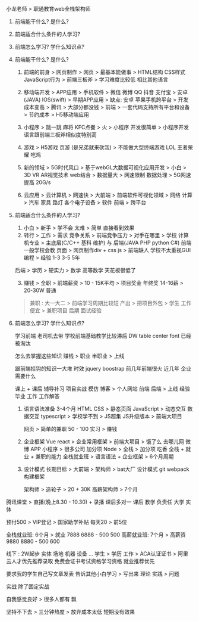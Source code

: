 小龙老师 > 职通教育web全栈架构师

1. 前端能干什么? 是什么?
2. 前端适合什么条件的人学习?
3. 前端怎么学习? 学什么知识点?


1. 前端能干什么? 是什么?
    1. 前端的前身 > 网页制作 > 网页 > 最基本能做事 > HTML结构 CSS样式 JavaScript行为 > 前端三板斧 > 学习难度比较低 相比其他语言

    2. 移动端开发 > APP应用 > 手机软件 > 微信 微博 QQ 抖音 支付宝 > 安卓(JAVA) IOS(swift) > 早期APP应用 > 缺点: 安卓  苹果手机跨平台 > 开发成本变高 > 腾讯 > 大部分都没钱 > 前端 > 一套代码支持所有平台和设备 > 节约成本 > H5移动端应用

    3. 小程序 > 跳一跳  麻将  KFC点餐 > 火 > 小程序 开发很简单 > 小程序开发语言跟前端三板斧相似度特别高

    4. 游戏 > H5游戏 页游 (是兄弟就来砍我) > 不能做大型终端游戏 LOL 王者荣耀 吃鸡

    5. 新的领域 > 5G时代风口 > 基于webGL大数据可视化应用开发 > 小白 > 3D VR AR视觉技术 web结合 > 数据量大 > 网速限制 数据处理 > 5G网速提高 20G/s

    6. 云应用 > 云计算机 > 网速快 > 大前端 > 前端软件可视化领域 > 网络 计算 > 汽车 家具 路灯 各个电子设备 > 软件 前端 > 跨平台

2. 前端适合什么条件的人学习?
    1. 小白 > 新手 > 学不会 太难 > 简单 直接看到效果
    2. 转行 > 工作 > 需求  竞争关系 > 前端竞争压力 > 对手在哪里 > 学校 计算机专业 > 主底层(C/C++ 基科 维护) 与 后端(JAVA PHP python C#) 前端一般学校会教 页面 > 网页制作div + css js > 前端缺人 学校不太重视GUI编程 > 经验 1-3 3-5 5年

    后端 > 学历 > 硬实力 > 数学 高等数学 天花板很低了

    3. 赚钱 > 全职 > 前端薪资 > 10 - 15K平均 > 项目奖金 年终奖 14-16薪 > 20-30W 普通 
    > 兼职 : 大一大二 > 前端学习周期比较短 产出 > 把项目外包 > 学生 工作 便宜  > 兼职项目 后期 面试经验

3. 前端怎么学习? 学什么知识点?

    学习前端 老司机去带 学校前端基础教学比较滞后
    DW table center font 已经被淘汰 

    怎么去掌握这些知识 赚钱 > 职业 半职业 > 上线

    跟前端挂钩的知识一大堆 时效 jquery boostrap 前几年前端很火 近几年 企业需要什么

    课上 + 课后 辅导补习
    项目实战 模仿
    博客 > 个人网站 前端 后端 > 上线 经验
    毕业 工作 工作解答

    1. 语言语法准备 3-4个月
         HTML CSS > 静态页面
         JavaScript > 动态交互 数据交互
         typescript > 学校学不到 > JS超集 JS升级版本 > 前端大项目

         网页 > 简单的兼职 50 - 100 
         实习 > 赚钱

    2. 企业框架 
        Vue react > 企业常用框架 > 前端大项目 > 饿了么 去哪儿网 微博 APP
        小程序 > 很多公司 加分项
        Node > 全栈 > 加分项 吃香 
全栈 + 就业 + 兼职的能力
全栈就业班 > 语言语法 +  企业框架  > 6个月周期

    3. 设计模式 
        长期目标 > 大前端 > 架构师 > bat大厂
        设计模式
        git
        webpack  构建框架

        架构师 > 造轮子 > 20 + 30K
高薪架构师 >  7个月 

腾讯课堂 > 直播(晚上8.30 - 10.30) + 录播  课后多对一 课后
教学 负责任 大学 实体

预付500 > VIP登记 > 国家助学补贴 每天20 > 前5位

全栈就业班: 6个月 > 就业    7888  6888 - 500 500
高薪就业班: 7个月 > 高薪资  9880  8880 - 500 600

线下 : 2W起步 实体 场地 机器 设备 ...
学生 > 学历 工作 > ACA认证证书 > 阿里云人才优先推荐录取 免费会证书考试资格学习资格 就业推荐优先 

要求我的学生自己写文章发表 告诉其他小白学习 > 写出来 理论 实践 > 问题

实战 除了固定实战

自我感觉良好 > 很多人都有 飘

坚持不下去 > 三分钟热度 > 放弃成本太低 短期没有效果
